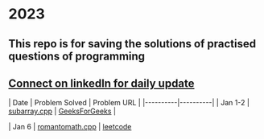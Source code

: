 # 2023
## This repo is for saving the solutions of practised questions of programming

## [Connect on linkedIn for daily update](www.linkedin.com/in/gurdev-singh-49031b201)

| Date     | Problem Solved | Problem URL |
|----------|----------|
| Jan 1-2    | [subarray.cpp](https://github.com/gurdevil/2023/blob/main/geeksforgeeeks/subarray.cpp)  | [GeeksForGeeks](https://practice.geeksforgeeks.org/problems/subarray-with-given-sum-1587115621/1?page=1&category) |

| Jan 6 | [romantomath.cpp](https://github.com/gurdevil/2023/blob/main/leetcode/romantomath.cpp) | [leetcode](https://leetcode.com/problems/roman-to-integer/description/)

